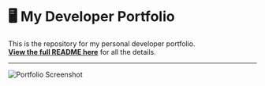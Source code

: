 # 🖥️ My Developer Portfolio

This is the repository for my personal developer portfolio.  
**[View the full README here](./My_portfolio/README.md)** for all the details.

---

![Portfolio Screenshot](./src/assets/images/portfolio-screenshot.png)

